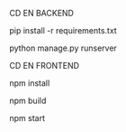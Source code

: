 CD EN BACKEND

 pip install -r requirements.txt
 
 python manage.py runserver
 
 CD EN FRONTEND
 
 npm install
 
 npm build
 
 npm start
 
 
